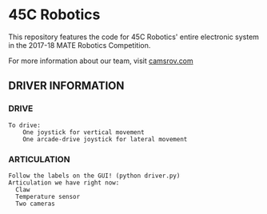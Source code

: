 # 45C Robotics

This repository features the code for 45C Robotics' entire electronic system in the 2017-18 MATE Robotics Competition. 

For more information about our team, visit [camsrov.com](camsrov.com)

## DRIVER INFORMATION

### DRIVE

```
To drive:
	One joystick for vertical movement
	One arcade-drive joystick for lateral movement
```
### ARTICULATION

```
Follow the labels on the GUI! (python driver.py)
Articulation we have right now:
  Claw
  Temperature sensor
  Two cameras
```
